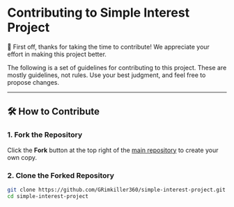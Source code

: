 # Contributing to Simple Interest Project

🎉 First off, thanks for taking the time to contribute! We appreciate your effort in making this project better.

The following is a set of guidelines for contributing to this project. These are mostly guidelines, not rules. Use your best judgment, and feel free to propose changes.

---

## 🛠 How to Contribute

### 1. Fork the Repository

Click the **Fork** button at the top right of the [main repository](https://github.com/GRimkiller360/simple-interest-project) to create your own copy.

### 2. Clone the Forked Repository

```bash
git clone https://github.com/GRimkiller360/simple-interest-project.git
cd simple-interest-project
